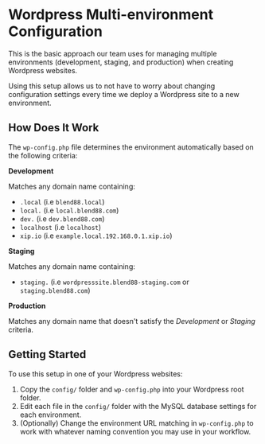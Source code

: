 Wordpress Multi-environment Configuration
=========================================

This is the basic approach our team uses for managing multiple environments (development, staging, and production) when creating Wordpress websites.

Using this setup allows us to not have to worry about changing configuration settings every time we deploy a Wordpress site to a new environment. 

How Does It Work
----------------

The `wp-config.php` file determines the environment automatically based on the following criteria:

**Development**

Matches any domain name containing:

- `.local` (i.e `blend88.local`)
- `local.` (i.e `local.blend88.com`)
- `dev.` (i.e `dev.blend88.com`)
- `localhost` (i.e `localhost`)
- `xip.io` (i.e `example.local.192.168.0.1.xip.io`)

**Staging**

Matches any domain name containing:

- `staging.` (i.e `wordpresssite.blend88-staging.com` or `staging.blend88.com`)

**Production**

Matches any domain name that doesn't satisfy the *Development* or *Staging* criteria.

Getting Started
---------------

To use this setup in one of your Wordpress websites:

1. Copy the `config/` folder and `wp-config.php` into your Wordpress root folder.
2. Edit each file in the `config/` folder with the MySQL database settings for each environment. 
3. (Optionally) Change the environment URL matching in `wp-config.php` to work with whatever naming convention you may use in your workflow.